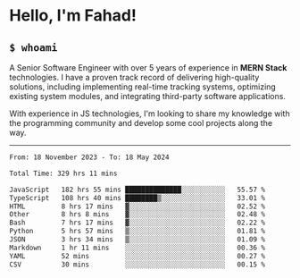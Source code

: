 <h1>Hello, I'm Fahad!</h1>

<h2><code>$ whoami</code></h2>

A Senior Software Engineer with over 5 years of experience in **MERN Stack** technologies. I have a proven track record of delivering high-quality solutions, including implementing real-time tracking systems, optimizing existing system modules, and integrating third-party software applications.

With experience in JS technologies, I'm looking to share my knowledge with the programming community and develop some cool projects along the way.

---

<!--START_SECTION:waka-->

```txt
From: 18 November 2023 - To: 18 May 2024

Total Time: 329 hrs 11 mins

JavaScript   182 hrs 55 mins ██████████████░░░░░░░░░░░   55.57 %
TypeScript   108 hrs 40 mins ████████▒░░░░░░░░░░░░░░░░   33.01 %
HTML         8 hrs 17 mins   ▓░░░░░░░░░░░░░░░░░░░░░░░░   02.52 %
Other        8 hrs 8 mins    ▓░░░░░░░░░░░░░░░░░░░░░░░░   02.48 %
Bash         7 hrs 17 mins   ▓░░░░░░░░░░░░░░░░░░░░░░░░   02.22 %
Python       5 hrs 57 mins   ▒░░░░░░░░░░░░░░░░░░░░░░░░   01.81 %
JSON         3 hrs 34 mins   ▒░░░░░░░░░░░░░░░░░░░░░░░░   01.09 %
Markdown     1 hr 11 mins    ░░░░░░░░░░░░░░░░░░░░░░░░░   00.36 %
YAML         52 mins         ░░░░░░░░░░░░░░░░░░░░░░░░░   00.27 %
CSV          30 mins         ░░░░░░░░░░░░░░░░░░░░░░░░░   00.15 %
```

<!--END_SECTION:waka-->

<!--
**heyFahad/heyFahad** is a ✨ _special_ ✨ repository because its `README.md` (this file) appears on your GitHub profile.

Here are some ideas to get you started:

- 🔭 I’m currently working on ...
- 🌱 I’m currently learning ...
- 👯 I’m looking to collaborate on ...
- 🤔 I’m looking for help with ...
- 💬 Ask me about ...
- 📫 How to reach me: ...
- 😄 Pronouns: ...
- ⚡ Fun fact: ...
-->
